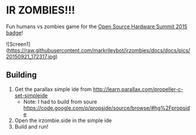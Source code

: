 IR ZOMBIES!!!
=============
Fun humans vs zombies game for the [Open Source Hardware Summit 2015 badge](http://2015.oshwa.org/2015/08/24/ohs-2015-interactive-badge/)!

![Screen1] (https://raw.githubusercontent.com/markrileybot/irzombies/docs/docs/pics/20150921_172317.jpg)

Building
--------
1. Get the parallax simple ide from http://learn.parallax.com/propeller-c-set-simpleide
	- Note: I had to build from soure https://code.google.com/p/propside/source/browse/#hg%2Fpropside
2. Open the irzombie.side in the simple ide
3. Build and run!
